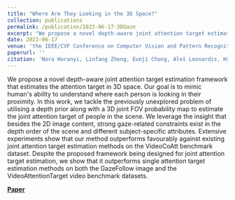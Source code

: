 ```yaml
---
title: "Where Are They Looking in the 3D Space?"
collection: publications
permalink: /publication/2023-06-17-3DGaze
excerpt: "We propose a novel depth-aware joint attention target estimation framework that estimates the attention target in 3D space. Our goal is to mimic human's ability to understand where each person is looking in their proximity. In this work, we tackle the previously unexplored problem of utilising a depth prior along with a 3D joint FOV probability map to estimate the joint attention target of people in the scene."
date: 2023-06-17
venue: 'the IEEE/CVF Conference on Computer Vision and Pattern Recognition (CVPR) Workshops'
paperurl: ''
citation: 'Nora Horanyi, Linfang Zheng, Eunji Chong, Aleš Leonardis, Hyung Jin Chang; Proceedings of the IEEE/CVF Conference on Computer Vision and Pattern Recognition (CVPR) Workshops, 2023, pp. 2678-2687'
---
```


We propose a novel depth-aware joint attention target estimation framework that estimates the attention target in 3D space. Our goal is to mimic human's ability to understand where each person is looking in their proximity. In this work, we tackle the previously unexplored problem of utilising a depth prior along with a 3D joint FOV probability map to estimate the joint attention target of people in the scene. We leverage the insight that besides the 2D image content, strong gaze-related constraints exist in the depth order of the scene and different subject-specific attributes. Extensive experiments show that our method outperforms favourably against existing joint attention target estimation methods on the VideoCoAtt benchmark dataset. Despite the proposed framework being designed for joint attention target estimation, we show that it outperforms single attention target estimation methods on both the GazeFollow image and the VideoAttentionTarget video benchmark datasets. 

**[Paper](https://openaccess.thecvf.com/content/CVPR2023W/GAZE/papers/Horanyi_Where_Are_They_Looking_in_the_3D_Space_CVPRW_2023_paper.pdf)**
